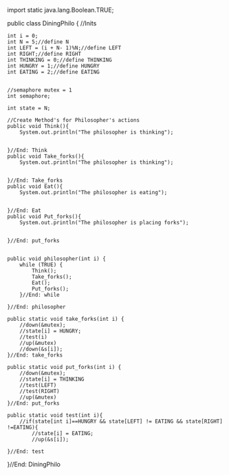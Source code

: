 import static java.lang.Boolean.TRUE;

public class DiningPhilo {
    //Inits

    int i = 0;
    int N = 5;//define N
    int LEFT = (i + N- 1)%N;//define LEFT
    int RIGHT;//define RIGHT
    int THINKING = 0;//define THINKING
    int HUNGRY = 1;//define HUNGRY
    int EATING = 2;//define EATING


    //semaphore mutex = 1
    int semaphore;

    int state = N;

    //Create Method's for Philosopher's actions
    public void Think(){
        System.out.println("The philosopher is thinking");


    }//End: Think
    public void Take_forks(){
        System.out.println("The philosopher is thinking");


    }//End: Take_forks
    public void Eat(){
        System.out.println("The philosopher is eating");


    }//End: Eat
    public void Put_forks(){
        System.out.println("The philosopher is placing forks");


    }//End: put_forks

    
    public void philosopher(int i) {
        while (TRUE) {
            Think();
            Take_forks();
            Eat();
            Put_forks();
        }//End: while

    }//End: philosopher
    
    public static void take_forks(int i) {
        //down(&mutex);
        //state[i] = HUNGRY;
        //test(i)
        //up(&mutex)
        //down(&s[i]);
    }//End: take_forks
    
    public static void put_forks(int i) {
        //down(&mutex);
        //state[i] = THINKING
        //test(LEFT)
        //test(RIGHT)
        //up(&mutex)
    }//End: put_forks
    
    public static void test(int i){
        //if(state[int i]==HUNGRY && state[LEFT] != EATING && state[RIGHT] !=EATING){
            //state[i] = EATING;
            //up(&s[i]);
        
    }//End: test
}//End: DiningPhilo




